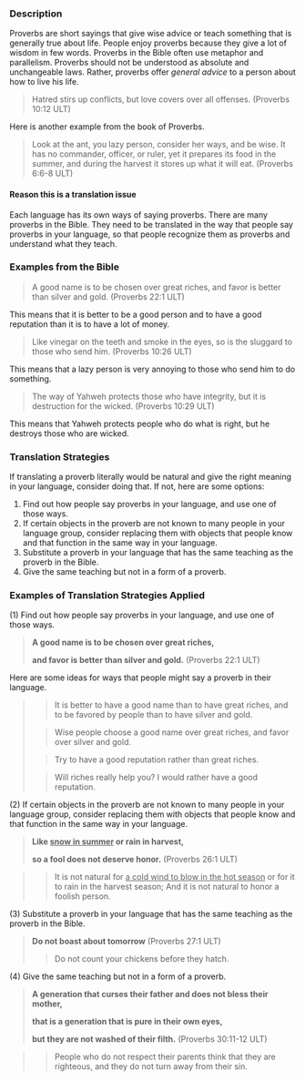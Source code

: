 

### Description

Proverbs are short sayings that give wise advice or teach something that is generally true about life. People enjoy proverbs because they give a lot of wisdom in few words. Proverbs in the Bible often use metaphor and parallelism. Proverbs should not be understood as absolute and unchangeable laws. Rather, proverbs offer *general advice* to a person about how to live his life.

> Hatred stirs up conflicts,
> but love covers over all offenses. (Proverbs 10:12 ULT)

Here is another example from the book of Proverbs.
> Look at the ant, you lazy person, consider her ways, and be wise.
> It has no commander, officer, or ruler,
> yet it prepares its food in the summer,
> and during the harvest it stores up what it will eat. (Proverbs 6:6-8 ULT)

#### Reason this is a translation issue

Each language has its own ways of saying proverbs. There are many proverbs in the Bible. They need to be translated in the way that people say proverbs in your language, so that people recognize them as proverbs and understand what they teach.

### Examples from the Bible

> A good name is to be chosen over great riches,
> and favor is better than silver and gold. (Proverbs 22:1 ULT)

This means that it is better to be a good person and to have a good reputation than it is to have a lot of money.

> Like vinegar on the teeth and smoke in the eyes,
> so is the sluggard to those who send him. (Proverbs 10:26 ULT)

This means that a lazy person is very annoying to those who send him to do something.

> The way of Yahweh protects those who have integrity,
> but it is destruction for the wicked. (Proverbs 10:29 ULT)

This means that Yahweh protects people who do what is right, but he destroys those who are wicked.

### Translation Strategies

If translating a proverb literally would be natural and give the right meaning in your language, consider doing that. If not, here are some options:

1. Find out how people say proverbs in your language, and use one of those ways.
1. If certain objects in the proverb are not known to many people in your language group, consider replacing them with objects that people know and that function in the same way in your language.
1. Substitute a proverb in your language that has the same teaching as the proverb in the Bible.
1. Give the same teaching but not in a form of a proverb.

### Examples of Translation Strategies Applied

(1) Find out how people say proverbs in your language, and use one of those ways.

> **A good name is to be chosen over great riches,**
>
> **and favor is better than silver and gold.** (Proverbs 22:1 ULT)

Here are some ideas for ways that people might say a proverb in their language.

>> It is better to have a good name than to have great riches, and to be favored by people than to have silver and gold.
>
>> Wise people choose a good name over great riches, and favor over silver and gold.
>
>> Try to have a good reputation rather than great riches.
>
>> Will riches really help you? I would rather have a good reputation.

(2) If certain objects in the proverb are not known to many people in your language group, consider replacing them with objects that people know and that function in the same way in your language.

> **Like <u>snow in summer</u> or rain in harvest,**
>
> **so a fool does not deserve honor.** (Proverbs 26:1 ULT)

>> It is not natural for <u>a cold wind to blow in the hot season</u> or for it to rain in the harvest season; And it is not natural to honor a foolish person.

(3) Substitute a proverb in your language that has the same teaching as the proverb in the Bible.

> **Do not boast about tomorrow** (Proverbs 27:1 ULT)
>> Do not count your chickens before they hatch.

(4) Give the same teaching but not in a form of a proverb.

> **A generation that curses their father and does not bless their mother,**
>
> **that is a generation that is pure in their own eyes,**
>
> **but they are not washed of their filth.** (Proverbs 30:11-12 ULT)

>> People who do not respect their parents think that they are righteous, and they do not turn away from their sin.

